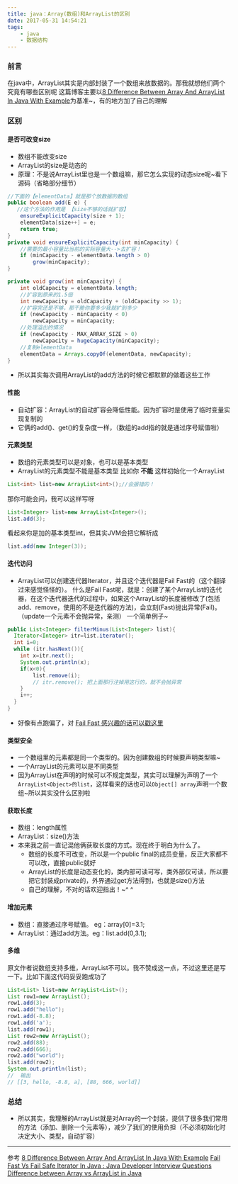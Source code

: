 ```yaml
---
title: java：Array(数组)和ArrayList的区别
date: 2017-05-31 14:54:21
tags:
    - java
    - 数据结构
---
```

### 前言
在java中，ArrayList其实是内部封装了一个数组来放数据的。那我就想他们两个究竟有哪些区别呢
这篇博客主要以[8 Difference Between Array And ArrayList In Java With Example](http://javahungry.blogspot.com/2015/03/difference-between-array-and-arraylist-in-java-example.html)为基准~，有的地方加了自己的理解
<!-- more -->
### 区别
#### 是否可改变size
- 数组不能改变size
- ArrayList的size是动态的
- 原理：不是说ArrayList里也是一个数组嘛，那它怎么实现的动态size呢~看下源码（省略部分细节）

```java
//下面的【elementData】就是那个放数据的数组
public boolean add(E e) {
   //这个方法的作用是 【size不够的话就扩容】
    ensureExplicitCapacity(size + 1);  
    elementData[size++] = e;
    return true;
}
private void ensureExplicitCapacity(int minCapacity) {
    //需要的最小容量比当前的实际容量大-->去扩容！
    if (minCapacity - elementData.length > 0)
        grow(minCapacity);
}

private void grow(int minCapacity) {
    int oldCapacity = elementData.length;
    //扩容到原来的1.5倍
    int newCapacity = oldCapacity + (oldCapacity >> 1);
    //扩容完还是不够，那干脆你要多少我就扩到多少
    if (newCapacity - minCapacity < 0)
        newCapacity = minCapacity;
    //处理溢出的情况
    if (newCapacity - MAX_ARRAY_SIZE > 0)
        newCapacity = hugeCapacity(minCapacity);
    //复制elementData
    elementData = Arrays.copyOf(elementData, newCapacity);
}
```
- 所以其实每次调用ArrayList的add方法的时候它都默默的做着这些工作

#### 性能
- 自动扩容：ArrayList的自动扩容会降低性能。因为扩容时是使用了临时变量实现复制的
- 它俩的add()、get()的复杂度一样，（数组的add指的就是通过序号赋值啦）

#### 元素类型
- 数组的元素类型可以是对象，也可以是基本类型
- ArrayList的元素类型不能是基本类型
比如你 **不能** 这样初始化一个ArrayList
```java
List<int> list=new ArrayList<int>();//会报错的！
```
那你可能会问，我可以这样写呀
```java
List<Integer> list=new ArrayList<Integer>();
list.add(3);
```
看起来你是加的基本类型int，但其实JVM会把它解析成
```java
list.add(new Integer(3));
```

#### 迭代访问
- ArrayList可以创建迭代器Iterator，并且这个迭代器是Fail Fast的（这个翻译过来感觉怪怪的）。
什么是Fail Fast呢，就是：创建了某个ArrayList的迭代器，在这个迭代器迭代的过程中，如果这个ArrayList的长度被修改了(包括add、remove，使用的不是迭代器的方法)，会立刻(Fast)抛出异常(Fail)。（update一个元素不会抛异常，亲测）
一个简单例子~
```java
public List<Integer> filterMinus(List<Integer> list){
  Iterator<Integer> itr=list.iterator();
  int i=0;
  while (itr.hasNext()){
    int x=itr.next();
    System.out.println(x);
    if(x<0){
        list.remove(i);
        // itr.remove(); 把上面那行注掉用这行的，就不会抛异常
    }
    i++;
  }
}
```
- 好像有点跑偏了，对 [Fail Fast 感兴趣的话可以戳这里](http://javahungry.blogspot.com/2014/04/fail-fast-iterator-vs-fail-safe-iterator-difference-with-example-in-java.html)

#### 类型安全
- 一个数组里的元素都是同一个类型的。因为创建数组的时候要声明类型嘛~
- 一个ArrayList的元素可以是不同类型
- 因为ArrayList在声明的时候可以不规定类型，其实可以理解为声明了一个`ArrayList<Object>的list`，这样看来的话也可以`Object[] array`声明一个数组~所以其实没什么区别啦

#### 获取长度
- 数组：length属性
- ArrayList：size()方法
- 本来我之前一直记混他俩获取长度的方式。现在终于明白为什么了。
  - 数组的长度不可改变，所以是一个public final的成员变量，反正大家都不可以改，直接public就好
  - ArrayList的长度是动态变化的，类内部可读可写，类外部仅可读，所以要把它封装成private的，外界通过get方法得到，也就是size()方法
  - 自己的理解，不对的话欢迎指出！~^ ^

#### 增加元素
- 数组：直接通过序号赋值。  eg：array[0]=3.1;
- ArrayList：通过add方法。eg：list.add(0,3.1);

#### 多维
原文作者说数组支持多维，ArrayList不可以。我不赞成这一点，不过这里还是写一下。比如下面这代码妥妥跑成功了
```java
List<List> list=new ArrayList<List>();
List row1=new ArrayList();
row1.add(3);
row1.add("hello");
row1.add(-8.8);
row1.add('a');
list.add(row1);
List row2=new ArrayList();
row2.add(88);
row2.add(666);
row2.add("world");
list.add(row2);
System.out.println(list);
//  输出
// [[3, hello, -8.8, a], [88, 666, world]]
```

### 总结
- 所以其实，我理解的ArrayList就是对Array的一个封装，提供了很多我们常用的方法（添加、删除一个元素等），减少了我们的使用负担（不必须初始化时决定大小、类型，自动扩容）

----------
参考
[8 Difference Between Array And ArrayList In Java With Example](http://javahungry.blogspot.com/2015/03/difference-between-array-and-arraylist-in-java-example.html)
[Fail Fast Vs Fail Safe Iterator In Java : Java Developer Interview Questions](http://javahungry.blogspot.com/2014/04/fail-fast-iterator-vs-fail-safe-iterator-difference-with-example-in-java.html)
[Difference between Array vs ArrayList in Java](http://www.java67.com/2012/12/difference-between-array-vs-arraylist-java.html)
